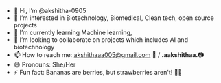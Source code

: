 - 👋 Hi, I’m @akshitha-0905
- 👀 I’m interested in Biotechnology, Biomedical, Clean tech, open source projects
- 🌱 I’m currently learning Machine learning, 
- 💞️ I’m looking to collaborate on projects which includes AI and biotechnology
- 📫 How to reach me: akshithaaa005@gmail.com 📧 / __.aakshithaa.__📷
- 😄 Pronouns: She/Her
- ⚡ Fun fact: Bananas are berries, but strawberries aren't! 🍌🍓

<!---
akshitha-0905/akshitha-0905 is a ✨ special ✨ repository because its `README.md` (this file) appears on your GitHub profile.
You can click the Preview link to take a look at your changes.
--->
